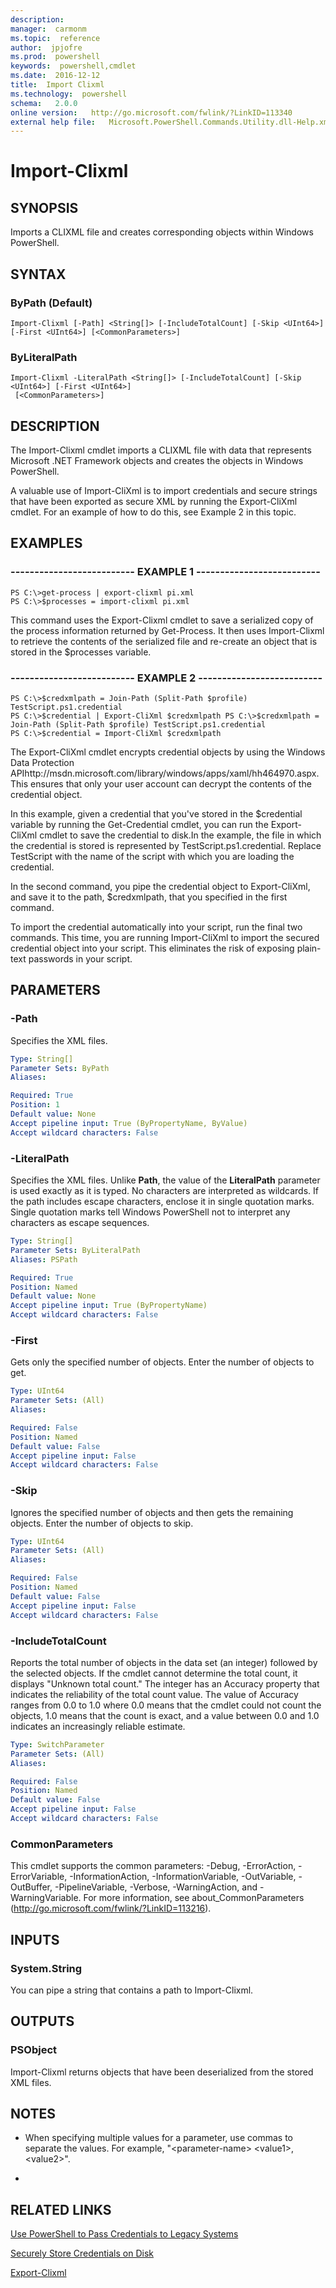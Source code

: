 ```yaml
---
description:  
manager:  carmonm
ms.topic:  reference
author:  jpjofre
ms.prod:  powershell
keywords:  powershell,cmdlet
ms.date:  2016-12-12
title:  Import Clixml
ms.technology:  powershell
schema:   2.0.0
online version:   http://go.microsoft.com/fwlink/?LinkID=113340
external help file:   Microsoft.PowerShell.Commands.Utility.dll-Help.xml
---
```



# Import-Clixml
## SYNOPSIS
Imports a CLIXML file and creates corresponding objects within Windows PowerShell.
## SYNTAX

### ByPath (Default)
```
Import-Clixml [-Path] <String[]> [-IncludeTotalCount] [-Skip <UInt64>] [-First <UInt64>] [<CommonParameters>]
```

### ByLiteralPath
```
Import-Clixml -LiteralPath <String[]> [-IncludeTotalCount] [-Skip <UInt64>] [-First <UInt64>]
 [<CommonParameters>]
```

## DESCRIPTION
The Import-Clixml cmdlet imports a CLIXML file with data that represents Microsoft .NET Framework objects and creates the objects in Windows PowerShell.

A valuable use of Import-CliXml is to import credentials and secure strings that have been exported as secure XML by running the Export-CliXml cmdlet.
For an example of how to do this, see Example 2 in this topic.
## EXAMPLES

### -------------------------- EXAMPLE 1 --------------------------
```
PS C:\>get-process | export-clixml pi.xml
PS C:\>$processes = import-clixml pi.xml
```

This command uses the Export-Clixml cmdlet to save a serialized copy of the process information returned by Get-Process.
It then uses Import-Clixml to retrieve the contents of the serialized file and re-create an object that is stored in the $processes variable.
### -------------------------- EXAMPLE 2 --------------------------
```
PS C:\>$credxmlpath = Join-Path (Split-Path $profile) TestScript.ps1.credential
PS C:\>$credential | Export-CliXml $credxmlpath PS C:\>$credxmlpath = Join-Path (Split-Path $profile) TestScript.ps1.credential
PS C:\>$credential = Import-CliXml $credxmlpath
```

The Export-CliXml cmdlet encrypts credential objects by using the Windows Data Protection APIhttp://msdn.microsoft.com/library/windows/apps/xaml/hh464970.aspx.
This ensures that only your user account can decrypt the contents of the credential object.

In this example, given a credential that you've stored in the $credential variable by running the Get-Credential cmdlet, you can run the Export-CliXml cmdlet to save the credential to disk.In the example, the file in which the credential is stored is represented by TestScript.ps1.credential.
Replace TestScript with the name of the script with which you are loading the credential.

In the second command, you pipe the credential object to Export-CliXml, and save it to the path, $credxmlpath, that you specified in the first command.

To import the credential automatically into your script, run the final two commands.
This time, you are running Import-CliXml to import the secured credential object into your script.
This eliminates the risk of exposing plain-text passwords in your script.
## PARAMETERS

### -Path
Specifies the XML files.

```yaml
Type: String[]
Parameter Sets: ByPath
Aliases: 

Required: True
Position: 1
Default value: None
Accept pipeline input: True (ByPropertyName, ByValue)
Accept wildcard characters: False
```

### -LiteralPath
Specifies the XML files.
Unlike **Path**, the value of the **LiteralPath** parameter is used exactly as it is typed.
No characters are interpreted as wildcards.
If the path includes escape characters, enclose it in single quotation marks.
Single quotation marks tell Windows PowerShell not to interpret any characters as escape sequences.

```yaml
Type: String[]
Parameter Sets: ByLiteralPath
Aliases: PSPath

Required: True
Position: Named
Default value: None
Accept pipeline input: True (ByPropertyName)
Accept wildcard characters: False
```

### -First
Gets only the specified number of objects.
Enter the number of objects to get.

```yaml
Type: UInt64
Parameter Sets: (All)
Aliases: 

Required: False
Position: Named
Default value: False
Accept pipeline input: False
Accept wildcard characters: False
```

### -Skip
Ignores the specified number of objects and then gets the remaining objects.
Enter the number of objects to skip.

```yaml
Type: UInt64
Parameter Sets: (All)
Aliases: 

Required: False
Position: Named
Default value: False
Accept pipeline input: False
Accept wildcard characters: False
```

### -IncludeTotalCount
Reports the total number of objects in the data set (an integer) followed by the selected objects.
If the cmdlet cannot determine the total count, it displays "Unknown total count." The integer has an Accuracy property that indicates the reliability of the total count value.
The value of Accuracy ranges from 0.0 to 1.0 where 0.0 means that the cmdlet could not count the objects, 1.0 means that the count is exact, and a value between 0.0 and 1.0 indicates an increasingly reliable estimate.

```yaml
Type: SwitchParameter
Parameter Sets: (All)
Aliases: 

Required: False
Position: Named
Default value: False
Accept pipeline input: False
Accept wildcard characters: False
```

### CommonParameters
This cmdlet supports the common parameters: -Debug, -ErrorAction, -ErrorVariable, -InformationAction, -InformationVariable, -OutVariable, -OutBuffer, -PipelineVariable, -Verbose, -WarningAction, and -WarningVariable. For more information, see about_CommonParameters (http://go.microsoft.com/fwlink/?LinkID=113216).
## INPUTS

### System.String
You can pipe a string that contains a path to Import-Clixml.
## OUTPUTS

### PSObject
Import-Clixml returns objects that have been deserialized from the stored XML files.
## NOTES
* When specifying multiple values for a parameter, use commas to separate the values. For example, "\<parameter-name\> \<value1\>, \<value2\>".

*
## RELATED LINKS

[Use PowerShell to Pass Credentials to Legacy Systems](http://blogs.technet.com/b/heyscriptingguy/archive/2011/06/05/use-powershell-to-pass-credentials-to-legacy-systems.aspx)

[Securely Store Credentials on Disk](http://www.powershellcookbook.com/recipe/PukO/securely-store-credentials-on-disk)

[Export-Clixml](Export-Clixml.md)

